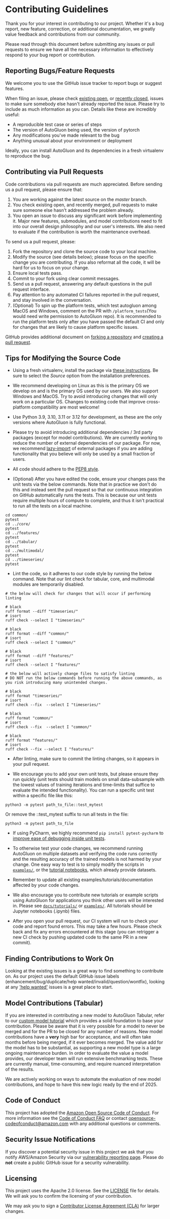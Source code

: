 # Contributing Guidelines

Thank you for your interest in contributing to our project. Whether it's a bug report, new feature, correction, or additional
documentation, we greatly value feedback and contributions from our community.

Please read through this document before submitting any issues or pull requests to ensure we have all the necessary
information to effectively respond to your bug report or contribution.


## Reporting Bugs/Feature Requests

We welcome you to use the GitHub issue tracker to report bugs or suggest features.

When filing an issue, please check [existing open](https://github.com/autogluon/autogluon/issues), or [recently closed](https://github.com/autogluon/autogluon/issues?utf8=%E2%9C%93&q=is%3Aissue%20is%3Aclosed%20), issues to make sure somebody else hasn't already
reported the issue. Please try to include as much information as you can. Details like these are incredibly useful:

* A reproducible test case or series of steps
* The version of AutoGluon being used, the version of pytorch
* Any modifications you've made relevant to the bug
* Anything unusual about your environment or deployment

Ideally, you can install AutoGluon and its dependencies in a fresh virtualenv to reproduce the bug.

## Contributing via Pull Requests
Code contributions via pull requests are much appreciated. Before sending us a pull request, please ensure that:

1. You are working against the latest source on the *master* branch.
2. You check existing open, and recently merged, pull requests to make sure someone else hasn't addressed the problem already.
3. You open an issue to discuss any significant work before implementing it. Major new features, submodules, and model contributions need to fit into our overall design philosophy and our user's interests. We also need to evaluate if the contribution is worth the maintenance overhead.

To send us a pull request, please:

1. Fork the repository and clone the source code to your local machine.
2. Modify the source (see details below); please focus on the specific change you are contributing. If you also reformat all the code, it will be hard for us to focus on your change.
3. Ensure local tests pass.
4. Commit to your fork using clear commit messages.
5. Send us a pull request, answering any default questions in the pull request interface.
6. Pay attention to any automated CI failures reported in the pull request, and stay involved in the conversation.
7. (Optional) To spin up the platform tests, which test autogluon among MacOS and Windows, comment on the PR with `/platform_tests`(You would need write permission to AutoGluon repo). It is recommended to run the platform tests only after you have passed the default CI and only for changes that are likely to cause platform specific issues.

GitHub provides additional document on [forking a repository](https://help.github.com/articles/fork-a-repo/) and
[creating a pull request](https://help.github.com/articles/creating-a-pull-request/).


## Tips for Modifying the Source Code

- Using a fresh virtualenv, install the package via [these instructions](https://auto.gluon.ai/dev/install.html).
Be sure to select the *Source* option from the installation preferences.

- We recommend developing on Linux as this is the primary OS we develop on and is the primary OS used by our users. We also support Windows and MacOS. Try to avoid introducing changes that will only work on a particular OS. Changes to existing code that improve cross-platform compatibility are most welcome!

- Use Python 3.9, 3.10, 3.11 or 3.12 for development, as these are the only versions where AutoGluon is fully functional.

- Please try to avoid introducing additional dependencies / 3rd party packages (except for model contributions). We are currently working to reduce the number of external dependencies of our package. For now, we recommend [lazy-import](https://github.com/autogluon/autogluon/blob/master/common/src/autogluon/common/utils/try_import.py) of external packages if you are adding functionality that you believe will only be used by a small fraction of users.

- All code should adhere to the [PEP8 style](https://www.python.org/dev/peps/pep-0008/).

- (Optional) After you have edited the code, ensure your changes pass the unit tests via the below commands. Note that in practice we don't do this and instead sent the pull request so that our continuous integration on GitHub automatically runs the tests. This is because our unit tests require multiple hours of compute to complete, and thus it isn't practical to run all the tests on a local machine.
```
cd common/
pytest
cd ../core/
pytest
cd ../features/
pytest
cd ../tabular/
pytest
cd ../multimodal/
pytest
cd ../timeseries/
pytest
```

- Lint the code, so it adheres to our code style by running the below command. Note that our lint check for tabular, core, and multimodal modules are temporarily disabled.

```
# the below will check for changes that will occur if performing linting

# black
ruff format --diff "timeseries/"
# isort
ruff check --select I "timeseries/"

# black
ruff format --diff "common/"
# isort
ruff check --select I "common/"

# black
ruff format --diff "features/"
# isort
ruff check --select I "features/"
```

```
# the below will actively change files to satisfy linting
# DO NOT run the below commands before running the above commands, as you risk introducing many unintended changes.

# black
ruff format "timeseries/"
# isort
ruff check --fix  --select I "timeseries/"

# black
ruff format "common/"
# isort
ruff check --fix  --select I "common/"

# black
ruff format "features/"
# isort
ruff check --fix --select I "features/"
```

- After linting, make sure to commit the linting changes, so it appears in your pull request.

- We encourage you to add your own unit tests, but please ensure they run quickly (unit tests should train models on small data-subsample with the lowest values of training iterations and time-limits that suffice to evaluate the intended functionality). You can run a specific unit test within a specific file like this:
```
python3 -m pytest path_to_file::test_mytest
```
Or remove the ::test_mytest suffix to run all tests in the file:
```
python3 -m pytest path_to_file
```

- If using PyCharm, we highly recommend `pip install pytest-pycharm` to [improve ease of debugging inside unit tests](https://stackoverflow.com/questions/14086067/debugging-pytest-post-mortem-exceptions-in-pycharm-pydev).

- To otherwise test your code changes, we recommend running AutoGluon on multiple datasets and verifying the code runs correctly and the resulting accuracy of the trained models is not harmed by your change.  One easy way to test is to simply modify the scripts in [`examples/`](https://github.com/autogluon/autogluon/tree/master/examples), or the [tutorial notebooks](https://github.com/autogluon/autogluon/tree/master/docs/tutorials), which already provide datasets.

- Remember to update all existing examples/tutorials/documentation affected by your code changes.

- We also encourage you to contribute new tutorials or example scripts using AutoGluon for applications you think other users will be interested in. Please see [`docs/tutorials/`](https://github.com/autogluon/autogluon/tree/master/docs/tutorials) or [`examples/`](https://github.com/autogluon/autogluon/tree/master/examples). All tutorials should be Jupyter notebooks (.ipynb) files.

- After you open your pull request, our CI system will run to check your code and report found errors. This may take a few hours. Please check back and fix any errors encountered at this stage (you can retrigger a new CI check by pushing updated code to the same PR in a new commit).

## Finding Contributions to Work On
Looking at the existing issues is a great way to find something to contribute on. As our project uses the default GitHub issue labels (enhancement/bug/duplicate/help wanted/invalid/question/wontfix), looking at any ['help wanted'](https://github.com/autogluon/autogluon/labels/help%20wanted) issues is a great place to start.

## Model Contributions (Tabular)

If you are interested in contributing a new model to AutoGluon Tabular, refer to our [custom model tutorial](https://auto.gluon.ai/stable/tutorials/tabular/advanced/tabular-custom-model.html) which provides a solid foundation to base your contribution. 
Please be aware that it is very possible for a model to never be merged and for the PR to be closed for any number of reasons. 
New model contributions have a **very** high bar for acceptance, and will often take months before being merged, if it ever becomes merged. 
The value add for the model has to be substantial, as supporting a new model type is a large ongoing maintenance burden. 
In order to evaluate the value a model provides, our developer team will run extensive benchmarking tests. These are currently manual, time-consuming, and require nuanced interpretation of the results.

We are actively working on ways to automate the evaluation of new model contributions, and hope to have this new logic ready by the end of 2025.

## Code of Conduct
This project has adopted the [Amazon Open Source Code of Conduct](https://aws.github.io/code-of-conduct).
For more information see the [Code of Conduct FAQ](https://aws.github.io/code-of-conduct-faq) or contact
opensource-codeofconduct@amazon.com with any additional questions or comments.


## Security Issue Notifications
If you discover a potential security issue in this project we ask that you notify AWS/Amazon Security via our [vulnerability reporting page](http://aws.amazon.com/security/vulnerability-reporting/). Please do **not** create a public GitHub issue for a security vulnerability.


## Licensing

This project uses the Apache 2.0 license. See the [LICENSE](https://github.com/autogluon/autogluon/blob/master/LICENSE) file for details. We will ask you to confirm the licensing of your contribution.

We may ask you to sign a [Contributor License Agreement (CLA)](http://en.wikipedia.org/wiki/Contributor_License_Agreement) for larger changes.

